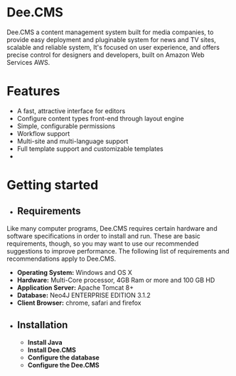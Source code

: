 # Dee.CMS
Dee.CMS a content management system built for media companies, to provide easy deployment and pluginable system for news and TV sites, scalable and reliable system, It's focused on user experience, and offers precise control for designers and developers, built on Amazon Web Services AWS.
# Features
* A fast, attractive interface for editors
* Configure content types front-end through layout engine
* Simple, configurable permissions
* Workflow support
* Multi-site and multi-language support
* Full template support and customizable templates
*


# Getting started
* ## Requirements
 Like many computer programs, Dee.CMS requires certain hardware and software specifications in order to install and run. These are basic requirements, though, so you may want to use our recommended suggestions to improve performance. The following list of requirements and recommendations apply to Dee.CMS.
  * **Operating System:** Windows and OS X
  * **Hardware:** Multi-Core processor, 4GB Ram or more and 100 GB HD
  * **Application Server:** Apache Tomcat 8+
  * **Database:** Neo4J ENTERPRISE EDITION 3.1.2
  * **Client Browser:** chrome, safari and firefox
* ## Installation
  * **Install Java**
  * **Install Dee.CMS**
  * **Configure the database**
  * **Configure the Dee.CMS**

  
